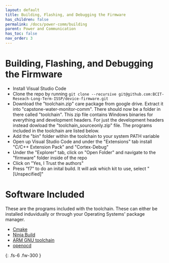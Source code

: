 ```yaml
---
layout: default
title: Building, Flashing, and Debugging the Firmware
has_children: false
permalink: /docs/power-comm/building
parent: Power and Communication
has_toc: false
nav_order: 3
---
```


# Building, Flashing, and Debugging the Firmware

- Install Visual Studio Code
- Clone the repo by running `git clone --recursive git@github.com:BCIT-Reseach-Long-Term-ISSP/device-firmware.git`
- Download the "toolchain.zip" care package from google drive. Extract it into "capstone-water-monitor-comm". There should now be a folder in there called "toolchain". This zip file contains Windows binaries for everything and development headers. For just the development headers instead dowload the "toolchain_sourceonly.zip" file. The programs included in the toolchain are listed below.
- Add the "bin" folder within the toolchain to your system PATH variable
- Open up Visual Studio Code and under the "Extensions" tab install "C/C++ Extension Pack" and "Cortex-Debug"
- Under the "Explorer" tab, click on "Open Folder" and navigate to the "firmware" folder inside of the repo
- Click on "Yes, I Trust the authors"
- Press "f7" to do an inital build. It will ask which kit to use, select "[Unspecified]"

# Software Included
These are the programs included with the toolchain. These can either be installed induvidually or through your Operating Systems' package manager.
- [Cmake](https://cmake.org/download/)
- [Ninja Build](https://ninja-build.org/)
- [ARM GNU toolchain](https://developer.arm.com/downloads/-/arm-gnu-toolchain-downloads)
- [openocd](https://openocd.org/pages/getting-openocd.html)

{: .fs-6 .fw-300 }
